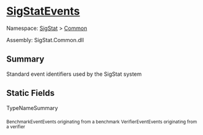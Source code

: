 # [SigStatEvents](./SigStatEvents.md)

Namespace: [SigStat]() > [Common](./README.md)

Assembly: SigStat.Common.dll

## Summary
Standard event identifiers used by the SigStat system

## Static Fields

TypeNameSummary

<sub>BenchmarkEvent</sub><sub>Events originating from a benchmark</sub>
<sub>VerifierEvent</sub><sub>Events originating from a verifier</sub>


